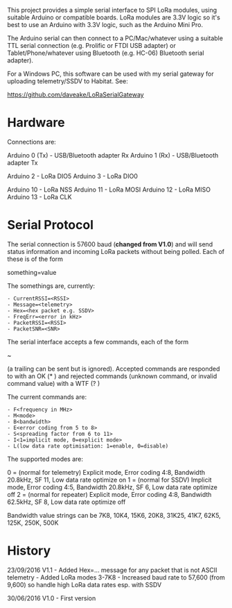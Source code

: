 This project provides a simple serial interface to SPI LoRa modules, using suitable Arduino or compatible boards.  LoRa modules are 3.3V logic so it's best to use an Arduino with 3.3V logic, such as the Arduino Mini Pro.

The Arduino serial can then connect to a PC/Mac/whatever using a suitable TTL serial connection (e.g. Prolific or FTDI USB adapter) or Tablet/Phone/whatever using Bluetooth (e.g. HC-06) Bluetooth serial adapter).

For a Windows PC, this software can be used with my serial gateway for uploading telemetry/SSDV to Habitat.  See:

https://github.com/daveake/LoRaSerialGateway

Hardware
========

Connections are:

Arduino 0 (Tx) - USB/Bluetooth adapter Rx
Arduino 1 (Rx) - USB/Bluetooth adapter Tx

Arduino  2 - LoRa DIO5
Arduino  3 - LoRa DIO0

Arduino 10 - LoRa NSS
Arduino 11 - LoRa MOSI
Arduino 12 - LoRa MISO
Arduino 13 - LoRa CLK

Serial Protocol
===============

The serial connection is 57600 baud (**changed from V1.0**) and will send status information and incoming LoRa packets without being polled.  Each of these is of the form

something=value<CR><LF>

The somethings are, currently:

	- CurrentRSSI=<RSSI>
	- Message=<telemetry>
	- Hex=<hex packet e.g. SSDV>
	- FreqErr=<error in kHz>
	- PacketRSSI=<RSSI>
	- PacketSNR=<SNR>

The serial interface accepts a few commands, each of the form

~<command><value><CR>

(a trailing <LF> can be sent but is ignored).  Accepted commands are responded to with an OK (* <CR> <LF>) and rejected commands (unknown command, or invalid command value) with a WTF (? <CR> <LF>)

The current commands are:

	- F<frequency in MHz>
	- M<mode>
	- B<bandwidth>
	- E<error coding from 5 to 8>
	- S<spreading factor from 6 to 11>
	- I<1=implicit mode, 0=explicit mode>
	- L(low data rate optimisation: 1=enable, 0=disable)
	
The supported modes are:

0 = (normal for telemetry)  Explicit mode, Error coding 4:8, Bandwidth 20.8kHz, SF 11, Low data rate optimize on
1 = (normal for SSDV)       Implicit mode, Error coding 4:5, Bandwidth 20.8kHz,  SF 6, Low data rate optimize off
2 = (normal for repeater)   Explicit mode, Error coding 4:8, Bandwidth 62.5kHz,  SF 8, Low data rate optimize off	

Bandwidth value strings can be 7K8, 10K4, 15K6, 20K8, 31K25, 41K7, 62K5, 125K, 250K, 500K

History
=======

23/09/2016	V1.1	- Added Hex=... message for any packet that is not ASCII telemetry
					- Added LoRa modes 3-7K8
					- Increased baud rate to 57,600 (from 9,600) so handle high LoRa data rates esp. with SSDV
					
30/06/2016	V1.0	- First version
